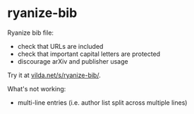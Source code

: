 # ryanize-bib

Ryanize bib file:
- check that URLs are included
- check that important capital letters are protected
- discourage arXiv and publisher usage

Try it at [vilda.net/s/ryanize-bib/](https://vilda.net/s/ryanize-bib/).

What's not working:
- multi-line entries (i.e. author list split across multiple lines)